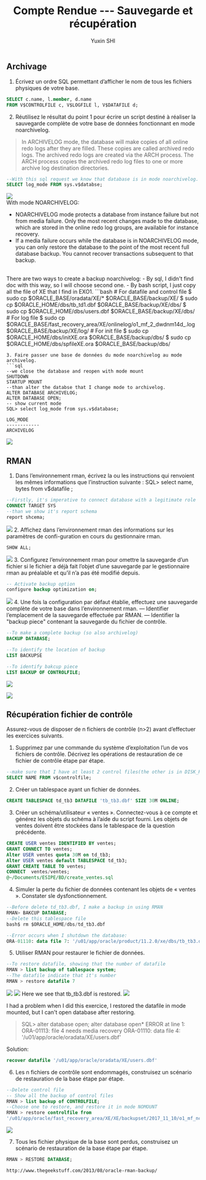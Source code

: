 # <center>Compte Rendue --- Sauvegarde et récupération
</center>
<center>Yuxin SHI</center>   
<br/>

##  Archivage
1. Écrivez un ordre SQL permettant d’afficher le nom de tous les fichiers physiques de votre base.
```sql
SELECT c.name, l.member, d.name
FROM V$CONTROLFILE c, V$LOGFILE l, V$DATAFILE d;
```
2. Réutilisez le résultat du point 1 pour écrire un script destiné à réaliser la sauvegarde complète de votre base de données fonctionnant en mode noarchivelog.  
 >In ARCHIVELOG mode, the database will make copies of all online redo logs after they are filled. These copies are called archived redo logs. The archived redo logs are created via the ARCH process. The ARCH process copies the archived redo log files to one or more archive log destination directories.
```sql
--With this sql request we know that database is in mode noarchivelog.
SELECT log_mode FROM sys.v$databse;
```
![](/home/tearsyu/Pictures/tp3_12.png)    
With mode NOARCHIVELOG:
- NOARCHIVELOG mode protects a database from instance failure but not from media failure. Only the most recent changes made to the database, which are stored in the online redo log groups, are available for instance recovery.
- If a media failure occurs while the database is in NOARCHIVELOG mode, you can only restore the database to the point of the most recent full database backup. You cannot recover transactions subsequent to that backup.       
<br/>
There are two ways to create a backup noarchivelog:
- By sql, I didn't find doc with this way, so I will choose second one.
- By bash script, I just copy all the file of XE that I find in EXO1.
```bash
# For datafile and control file
$ sudo cp $ORACLE_BASE/oradata/XE/* $ORACLE_BASE/backup/XE/
$ sudo cp $ORACLE_HOME/dbs/tb_td1.dbf $ORACLE_BASE/backup/XE/dbs/
$ sudo cp $ORACLE_HOME/dbs/users.dbf $ORACLE_BASE/backup/XE/dbs/
# For log file
$ sudo cp $ORACLE_BASE/fast_recovery_area/XE/onlinelog/o1_mf_2_dwdnm14d_.log $ORACLE_BASE/backup/XE/log/
# For init file
$ sudo cp $ORACLE_HOME/dbs/initXE.ora $ORACLE_BASE/backup/dbs/
$ sudo cp $ORACLE_HOME/dbs/spfileXE.ora $ORACLE_BASE/backup/dbs/

```
3. Faire passer une base de données du mode noarchivelog au mode archivelog.
```sql
--we close the database and reopen with mode mount
SHUTDOWN
STARTUP MOUNT
--than alter the databse that I change mode to archivelog.
ALTER DATABASE ARCHIVELOG;
ALTER DATABASE OPEN;
-- show current mode
SQL> select log_mode from sys.v$database;

LOG_MODE
------------
ARCHIVELOG

```
![](/home/tearsyu/Pictures/tp3_13.png)

##  RMAN
1. Dans l’environnement rman, écrivez la ou les instructions qui renvoient les mêmes informations que l’instruction suivante :
SQL> select name, bytes from v$datafile ;
```sql
--Firstly, it's imperative to connect database with a legitimate role
CONNECT TARGET SYS
--than we show it's report schema
report shcema;
```
![](/home/tearsyu/Pictures/tp3_21.png)
2. Affichez dans l’environnement rman des informations sur les paramètres de confi-guration en cours du gestionnaire rman.
```
SHOW ALL;
```
![](/home/tearsyu/Pictures/tp3_22.png)
3. Configurez l’environnement rman pour omettre la sauvegarde d’un fichier si le fichier a déjà fait l’objet d’une sauvegarde par le gestionnaire rman au préalable et qu’il n’a pas été modifié depuis.
```sql
-- Activate backup option
configure backup optimization on;
```
![](/home/tearsyu/Pictures/tp3_23.png)
4. Une fois la configuration par défaut établie, effectuez une sauvegarde complète de votre base dans l’environnement rman.
— Identifier l’emplacement de la sauvegarde effectuée par RMAN.
— Identifier la "backup piece" contenant la sauvegarde du fichier de contrôle.
```sql
--To make a complete backup (so also archivelog)
BACKUP DATABASE;

--To identify the location of backup
LIST BACKUPSE

--To identify bakcup piece
LIST BACKUP OF CONTROLFILE;
```
![](/home/tearsyu/Pictures/tp3_341.png)  

![](/home/tearsyu/Pictures/tp3_342.png)  

## Récupération fichier de contrôle
Assurez-vous de disposer de n fichiers de contrôle (n>2) avant d’effectuer les exercices  suivants.
1. Supprimez par une commande du système d’exploitation l’un de vos fichiers de contrôle. Décrivez les opérations de restauration de ce fichier de contrôle étape par étape.
```sql
--make sure that I have at least 2 control files(the other is in DISK_REPLIQUE);
SELECT NAME FROM v$controlfile;
```
2. Créer un tablespace ayant un fichier de données.
```sql
CREATE TABLESPACE td_tb3 DATAFILE 'tb_tb3.dbf' SIZE 30M ONLINE;
```
3. Créer un schéma/utilisateur « ventes ». Connectez-vous à ce compte et générez les objets du schéma à l’aide du script fourni. Les objets de ventes doivent être stockées dans le tablespace de la question précédente.
```sql
CREATE USER ventes IDENTIFIED BY ventes;
GRANT CONNECT TO ventes;
Alter USER ventes quota 30M on td_tb3;
Alter USER ventes default TABLESPACE td_tb3;
GRANT CREATE TABLE TO ventes;
CONNECT  ventes/ventes;
@~/Documents/ESIPE/BD/create_ventes.sql
```
4. Simuler la perte du fichier de données contenant les objets de « ventes ». Constater sle dysfonctionnement.
```sql
--Before delete td_tb3.dbf, I make a backup in using RMAN
RMAN> BAKCUP DATABASE;
--Delete this tablespace file
bash$ rm $ORACLE_HOME/dbs/td_tb3.dbf

--Error occurs when I shutdown the database:
ORA-01110: data file 7: '/u01/app/oracle/product/11.2.0/xe/dbs/tb_tb3.dbf'
```

5. Utiliser RMAN pour restaurer le fichier de données.
```sql
--To restore datafile, showing that the number of datafile
RMAN > list backup of tablespace system;
--The datafile indicate that it's number
RMAN > restore datafile 7
```
![](/home/tearsyu/Pictures/tp3_43.png)
![](/home/tearsyu/Pictures/tp3_452.png)
Here we see that tb_tb3.dbf is restored.
![](/home/tearsyu/Pictures/tp3_45.png)

I had a problem when I did this exercice, I restored the datafile in mode mounted, but I can't open database after restoring.
>SQL> alter database open;
>alter database open*
>ERROR at line 1:
>ORA-01113: file 4 needs media recovery
>ORA-01110: data file 4: '/u01/app/oracle/oradata/XE/users.dbf'   

Solution:
```sql
recover datafile '/u01/app/oracle/oradata/XE/users.dbf'
```

6. Les n fichiers de contrôle sont endommagés, construisez un scénario de restauration de la base étape par étape.
```sql
--Delete control file
-- Show all the backup of control files
RMAN > list backup of CONTROLFILE;
--Choose one to restore, and restore it in mode NOMOUNT
RMAN > restore controlfile from
'/u01/app/oracle/fast_recovery_area/XE/XE/backupset/2017_11_10/o1_mf_ncnnf_TAG20171110T110216_f0by9b0t_.bkp'
```
![](/home/tearsyu/Pictures/tp3_46.png)

7. Tous les fichier physique de la base sont perdus, construisez un scénario de restauration de la base étape par étape.

```sql
RMAN > RESTORE DATABASE;
```

`http://www.thegeekstuff.com/2013/08/oracle-rman-backup/`
